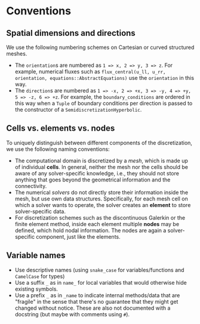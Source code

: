 # Conventions

## Spatial dimensions and directions

We use the following numbering schemes on Cartesian or curved structured meshes.
- The `orientation`s are numbered as
  `1 => x, 2 => y, 3 => z`.
  For example, numerical fluxes such as
  `flux_central(u_ll, u_rr, orientation, equations::AbstractEquations)`
  use the `orientation` in this way.
- The `direction`s are numbered as
  `1 => -x, 2 => +x, 3 => -y, 4 => +y, 5 => -z, 6 => +z`.
  For example, the `boundary_conditions` are ordered in this way
  when a `Tuple` of boundary conditions per direction is passed
  to the constructor of a `SemidiscretizationHyperbolic`.


## Cells vs. elements vs. nodes

To uniquely distinguish between different components of the discretization, we use the
following naming conventions:
* The computational domain is discretized by a *mesh*, which is made up of
  individual **cells**. In general, neither the mesh nor the cells should be
  aware of any solver-specific knowledge, i.e., they should not store anything
  that goes beyond the geometrical information and the connectivity.
* The numerical *solvers* do not directly store their information inside the mesh,
  but use own data structures. Specifically, for each mesh cell on which
  a solver wants to operate, the solver creates an **element** to store
  solver-specific data.
* For discretization schemes such as the discontinuous Galerkin or the finite
  element method, inside each element multiple **nodes** may be defined, which
  hold nodal information. The nodes are again a solver-specific component, just
  like the elements.


## Variable names

- Use descriptive names (using `snake_case` for variables/functions and `CamelCase` for types)
- Use a suffix `_` as in `name_` for local variables that would otherwise hide existing symbols.
- Use a prefix `_` as in `_name` to indicate internal methods/data that are "fragile" in the
  sense that there's no guarantee that they might get changed without notice. These are also not
  documented with a docstring (but maybe with comments using `#`).
